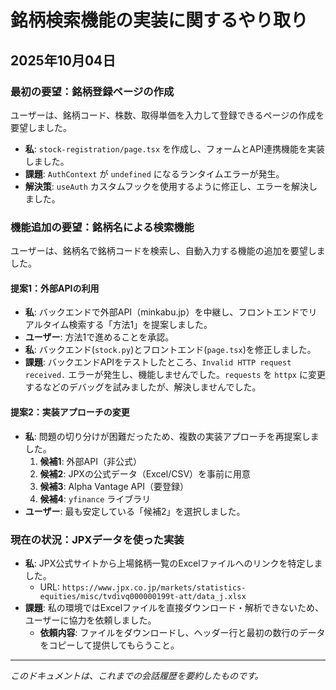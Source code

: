 # 銘柄検索機能の実装に関するやり取り

## 2025年10月04日

### 最初の要望：銘柄登録ページの作成

ユーザーは、銘柄コード、株数、取得単価を入力して登録できるページの作成を要望しました。

- **私**: `stock-registration/page.tsx` を作成し、フォームとAPI連携機能を実装しました。
- **課題**: `AuthContext` が `undefined` になるランタイムエラーが発生。
- **解決策**: `useAuth` カスタムフックを使用するように修正し、エラーを解決しました。

### 機能追加の要望：銘柄名による検索機能

ユーザーは、銘柄名で銘柄コードを検索し、自動入力する機能の追加を要望しました。

#### 提案1：外部APIの利用

- **私**: バックエンドで外部API（minkabu.jp）を中継し、フロントエンドでリアルタイム検索する「方法1」を提案しました。
- **ユーザー**: 方法1で進めることを承認。
- **私**: バックエンド(`stock.py`)とフロントエンド(`page.tsx`)を修正しました。
- **課題**: バックエンドAPIをテストしたところ、`Invalid HTTP request received.` エラーが発生し、機能しませんでした。`requests` を `httpx` に変更するなどのデバッグを試みましたが、解決しませんでした。

#### 提案2：実装アプローチの変更

- **私**: 問題の切り分けが困難だったため、複数の実装アプローチを再提案しました。
    1.  **候補1**: 外部API（非公式）
    2.  **候補2**: JPXの公式データ（Excel/CSV）を事前に用意
    3.  **候補3**: Alpha Vantage API（要登録）
    4.  **候補4**: `yfinance` ライブラリ
- **ユーザー**: 最も安定している「候補2」を選択しました。

### 現在の状況：JPXデータを使った実装

- **私**: JPX公式サイトから上場銘柄一覧のExcelファイルへのリンクを特定しました。
    - URL: `https://www.jpx.co.jp/markets/statistics-equities/misc/tvdivq000000199t-att/data_j.xlsx`
- **課題**: 私の環境ではExcelファイルを直接ダウンロード・解析できないため、ユーザーに協力を依頼しました。
    - **依頼内容**: ファイルをダウンロードし、ヘッダー行と最初の数行のデータをコピーして提供してもらうこと。

---
*このドキュメントは、これまでの会話履歴を要約したものです。*
